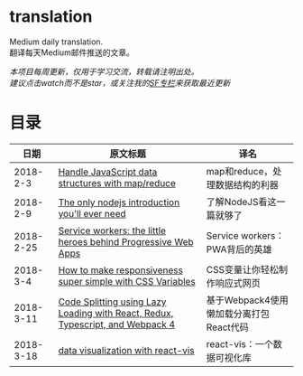 # translation
Medium daily translation.  
翻译每天Medium邮件推送的文章。

*本项目每周更新，仅用于学习交流，转载请注明出处。*  
*建议点击watch而不是star，或关注我的[SF专栏](https://segmentfault.com/blog/yin-translation)来获取最近更新*

# 目录
日期|原文标题|译名
--|--|--
2018-2-3|[Handle JavaScript data structures with map/reduce](https://github.com/WhiteYin/translation/issues/1)|map和reduce，处理数据结构的利器
2018-2-9|[The only nodejs introduction you'll ever need](https://github.com/WhiteYin/translation/issues/2)|了解NodeJS看这一篇就够了
2018-2-25|[Service workers: the little heroes behind Progressive Web Apps](https://github.com/WhiteYin/translation/issues/4)|Service workers：PWA背后的英雄
2018-3-4|[How to make responsiveness super simple with CSS Variables](https://github.com/WhiteYin/translation/issues/6)|CSS变量让你轻松制作响应式网页
2018-3-11|[Code Splitting using Lazy Loading with React, Redux, Typescript, and Webpack 4](https://github.com/WhiteYin/translation/issues/7)|基于Webpack4使用懒加载分离打包React代码
2018-3-18|[data visualization with react-vis](https://github.com/WhiteYin/translation/issues/8)|react-vis：一个数据可视化库